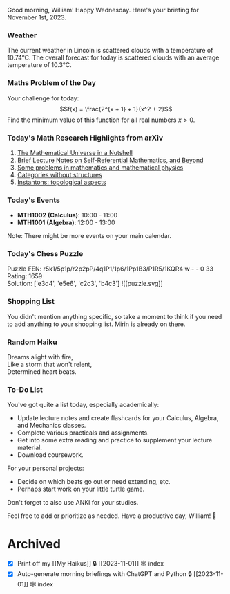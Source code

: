 Good morning, William! Happy Wednesday. Here's your briefing for November 1st, 2023.

### Weather
The current weather in Lincoln is scattered clouds with a temperature of 10.74°C. The overall forecast for today is scattered clouds with an average temperature of 10.3°C.

### Maths Problem of the Day
Your challenge for today:
$$f(x) = \frac{2^{x + 1} + 1}{x^2 + 2}$$
Find the minimum value of this function for all real numbers $x > 0$.

### Today's Math Research Highlights from arXiv
1. [The Mathematical Universe in a Nutshell](http://arxiv.org/abs/math/0208009v1)
2. [Brief Lecture Notes on Self-Referential Mathematics, and Beyond](http://arxiv.org/abs/0905.0227v1)
3. [Some problems in mathematics and mathematical physics](http://arxiv.org/abs/2011.12141v2)
4. [Categories without structures](http://arxiv.org/abs/0907.5143v2)
5. [Instantons: topological aspects](http://arxiv.org/abs/math/0509348v1)

### Today's Events
- **MTH1002 (Calculus)**: 10:00 - 11:00
- **MTH1001 (Algebra)**: 12:00 - 13:00

Note: There might be more events on your main calendar.

### Today's Chess Puzzle
Puzzle FEN: r5k1/5p1p/r2p2pP/4q1P1/1p6/1Pp1B3/P1R5/1KQR4 w - - 0 33  
Rating: 1659  
Solution: ['e3d4', 'e5e6', 'c2c3', 'b4c3']
![[puzzle.svg]]
### Shopping List
You didn't mention anything specific, so take a moment to think if you need to add anything to your shopping list. Mirin is already on there.

### Random Haiku
Dreams alight with fire,  
Like a storm that won't relent,  
Determined heart beats.

### To-Do List
You've got quite a list today, especially academically:
- Update lecture notes and create flashcards for your Calculus, Algebra, and Mechanics classes.
- Complete various practicals and assignments.
- Get into some extra reading and practice to supplement your lecture material.
- Download coursework.

For your personal projects:
- Decide on which beats go out or need extending, etc.
- Perhaps start work on your little turtle game.

Don't forget to also use ANKI for your studies.

Feel free to add or prioritize as needed. Have a productive day, William! 🌟
# Archived

- [x] Print off my [[My Haikus]] 🔒 [[2023-11-01]] 🕸️ index
- [x] Auto-generate morning briefings with ChatGPT and Python 🔒 [[2023-11-01]] 🕸️ index
